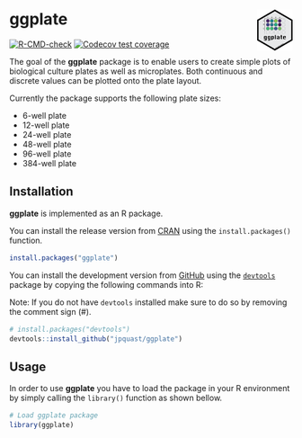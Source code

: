 
<!-- README.md is generated from README.Rmd. Please edit that file -->

# ggplate <img src='man/figures/logo.png' align="right" width="12.5%" />

<!-- badges: start -->

[![R-CMD-check](https://github.com/jpquast/ggplate/actions/workflows/R-CMD-check.yaml/badge.svg)](https://github.com/jpquast/ggplate/actions/workflows/R-CMD-check.yaml)
[![Codecov test
coverage](https://codecov.io/gh/jpquast/ggplate/branch/main/graph/badge.svg)](https://app.codecov.io/gh/jpquast/ggplate?branch=main)
<!-- badges: end -->

The goal of the **ggplate** package is to enable users to create simple
plots of biological culture plates as well as microplates. Both
continuous and discrete values can be plotted onto the plate layout.

Currently the package supports the following plate sizes:

-   6-well plate
-   12-well plate
-   24-well plate
-   48-well plate
-   96-well plate
-   384-well plate

## Installation

**ggplate** is implemented as an R package.

You can install the release version from
[CRAN](https://CRAN.R-project.org/package=ggplate) using the
`install.packages()` function.

``` r
install.packages("ggplate")
```

You can install the development version from
[GitHub](https://github.com/jpquast/ggplate) using the
[`devtools`](https://github.com/r-lib/devtools) package by copying the
following commands into R:

Note: If you do not have `devtools` installed make sure to do so by
removing the comment sign (#).

``` r
# install.packages("devtools")
devtools::install_github("jpquast/ggplate")
```

## Usage

In order to use **ggplate** you have to load the package in your R
environment by simply calling the `library()` function as shown bellow.

``` r
# Load ggplate package
library(ggplate)
```
